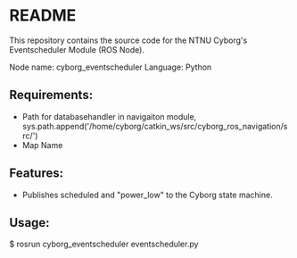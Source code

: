 # README
This repository contains the source code for the NTNU Cyborg's Eventscheduler Module (ROS Node). 

Node name: cyborg_eventscheduler
Language: Python


## Requirements:
* Path for databasehandler in navigaiton module, sys.path.append('/home/cyborg/catkin_ws/src/cyborg_ros_navigation/src/')
* Map Name

## Features: 
* Publishes scheduled and "power_low" to the Cyborg state machine.


## Usage:
$ rosrun cyborg_eventscheduler eventscheduler.py